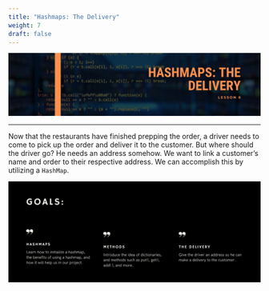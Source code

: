 ```yaml
---
title: "Hashmaps: The Delivery"
weight: 7
draft: false
---
```

<!--<link rel="stylesheet" href="../../style.css">-->

![image](../img/mapTitle.png)

<hr>

Now that the restaurants have finished prepping the order, a driver needs to come to pick up the order and deliver it to the customer. But where should the driver go? He needs an address somehow. We want to link a customer’s name and order to their respective address. We can accomplish this by utilizing a `HashMap`.

![image](../img/mapGoals.png)

